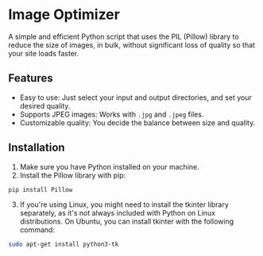 # Image Optimizer

A simple and efficient Python script that uses the PIL (Pillow) library to reduce the size of images, in bulk, without significant loss of quality so that your site loads faster.

## Features

- Easy to use: Just select your input and output directories, and set your desired quality.
- Supports JPEG images: Works with `.jpg` and `.jpeg` files.
- Customizable quality: You decide the balance between size and quality.

## Installation

1. Make sure you have Python installed on your machine.
2. Install the Pillow library with pip:

```bash
pip install Pillow
```
3. If you're using Linux, you might need to install the tkinter library separately, as it's not always included with Python on Linux distributions. On Ubuntu, you can install tkinter with the following command:

```bash
sudo apt-get install python3-tk
```

